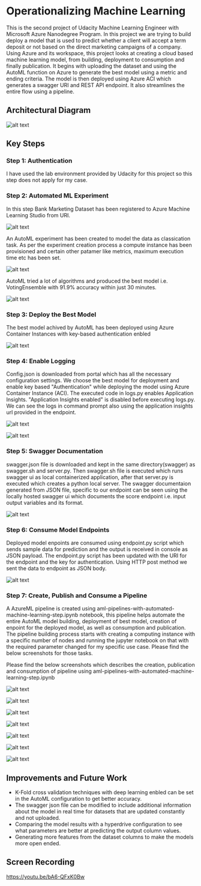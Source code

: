 # Operationalizing Machine Learning

This is the second project of Udacity Machine Learning Engineer with Microsoft Azure Nanodegree Program. In this project we are trying to build deploy a model that is used to predict whether a client will accept a term deposit or not based on the direct marketing campaigns of a company. Using Azure and its workspace, this project looks at creating a cloud based machine learning model, from building, deployment to consumption and finally publication. It begins with uploading the dataset and using the AutoML function on Azure to generate the best model using a metric and ending criteria. The model is then deployed using Azure ACI which generates a swagger URI and REST API endpoint. It also streamlines the entire flow using a pipeline.

## Architectural Diagram
![alt text](https://github.com/davijit868/Operationalizing-Machine-Learning/blob/master/Screenshoots/Architecture.png)

## Key Steps
### Step 1: Authentication

I have used the lab environment provided by Udacity for this project so this step does not apply for my case.

### Step 2: Automated ML Experiment

In this step Bank Marketing Dataset has been registered to Azure Machine Learning Studio from URI.

![alt text](https://github.com/davijit868/Operationalizing-Machine-Learning/blob/master/Screenshoots/screenshot_1.png)

An AutoML experiment has been created to model the data as classication task. As per the experiment creation process a compute instance has been provisioned and certain other patamer like metrics, maximum execution time etc has been set. 

![alt text](https://github.com/davijit868/Operationalizing-Machine-Learning/blob/master/Screenshoots/screenshot_2.png)

AutoML tried a lot of algorithms and produced the best model i.e. VotingEnsemble with 91.9% accuracy within just 30 minutes. 

![alt text](https://github.com/davijit868/Operationalizing-Machine-Learning/blob/master/Screenshoots/screenshot_3.png)

### Step 3: Deploy the Best Model

The best model achived by AutoML has been deployed using Azure Container Instances with key-based authentication enbled

![alt text](https://github.com/davijit868/Operationalizing-Machine-Learning/blob/master/Screenshoots/screenshot_4.png)

### Step 4: Enable Logging

Config.json is downloaded from portal which has all the necessary configuration settings. We choose the best model for deployment and enable key based "Authentication" while deploying the model using Azure Container Instance (ACI). The executed code in logs.py enables Application Insights. "Application Insights enabled" is disabled before executing logs.py. We can see the logs in command prompt also using the application insights url provided in the endpoint.

![alt text](https://github.com/davijit868/Operationalizing-Machine-Learning/blob/master/Screenshoots/screenshot_5.png)

![alt text](https://github.com/davijit868/Operationalizing-Machine-Learning/blob/master/Screenshoots/screenshot_6.png)

### Step 5: Swagger Documentation

swagger.json file is downloaded and kept in the same directory(swagger) as swagger.sh and server.py. Then swagger.sh file is executed which runs swagger ui as local containerized application, after that server.py is executed which creates a python local server. The swagger documentaion generated from JSON file, specific to our endpoint can be seen using the locally hosted swagger ui which documents the score endpoint i.e. input output variables and its format.

![alt text](https://github.com/davijit868/Operationalizing-Machine-Learning/blob/master/Screenshoots/screenshot_7.png)

### Step 6: Consume Model Endpoints

Deployed model enpoints are consumed using endpoint.py script which sends sample data for prediction and the output is received in console as JSON payload. The endpoint.py script has been updated with the URI for the endpoint and the key for authentication. Using HTTP post method we sent the data to endpoint as JSON body.

![alt text](https://github.com/davijit868/Operationalizing-Machine-Learning/blob/master/Screenshoots/screenshot_8.png)

### Step 7: Create, Publish and Consume a Pipeline

A AzureML pipeline is created using aml-pipelines-with-automated-machine-learning-step.ipynb notebook, this pipeline helps automate the entire AutoML model building, deployment of best model, creation of enpoint for the deployed model, as well as consumption and publication. The pipeline building process starts with creating a computing instance with a specific number of nodes and running the jupyter notebook on that with the required parameter changed for my specific use case. Please find the below screenshots for those tasks.

Please find the below screenshots which describes the creation, publication and consumption of pipeline using aml-pipelines-with-automated-machine-learning-step.ipynb

![alt text](https://github.com/davijit868/Operationalizing-Machine-Learning/blob/master/Screenshoots/screenshot_9.png)

![alt text](https://github.com/davijit868/Operationalizing-Machine-Learning/blob/master/Screenshoots/screenshot_10.png)

![alt text](https://github.com/davijit868/Operationalizing-Machine-Learning/blob/master/Screenshoots/screenshot_11.png)

![alt text](https://github.com/davijit868/Operationalizing-Machine-Learning/blob/master/Screenshoots/screenshot_12.png)

![alt text](https://github.com/davijit868/Operationalizing-Machine-Learning/blob/master/Screenshoots/screenshot_13.png)

![alt text](https://github.com/davijit868/Operationalizing-Machine-Learning/blob/master/Screenshoots/screenshot_14.png)

![alt text](https://github.com/davijit868/Operationalizing-Machine-Learning/blob/master/Screenshoots/screenshot_15.png)

## Improvements and Future Work

- K-Fold cross validation techniques with deep learning enbled can be set in the AutoML configuration to get better accuracy.
- The swagger json file can be modified to include additional information about the model in real time for datasets that are updated constantly and not uploaded.
- Comparing the model results with a hyperdrive configuration to see what parameters are better at predicting the output column values.
- Generating more features from the dataset columns to make the models more open ended.

## Screen Recording
https://youtu.be/bA6-QFxK0Bw
